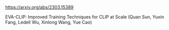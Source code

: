https://arxiv.org/abs/2303.15389

EVA-CLIP: Improved Training Techniques for CLIP at Scale (Quan Sun, Yuxin Fang, Ledell Wu, Xinlong Wang, Yue Cao)